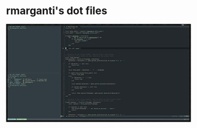 # rmarganti's dot files

![Screen Shot](https://github.com/rmarganti/.dotfiles/blob/main/assets/screen-shot.jpg?raw=true)
